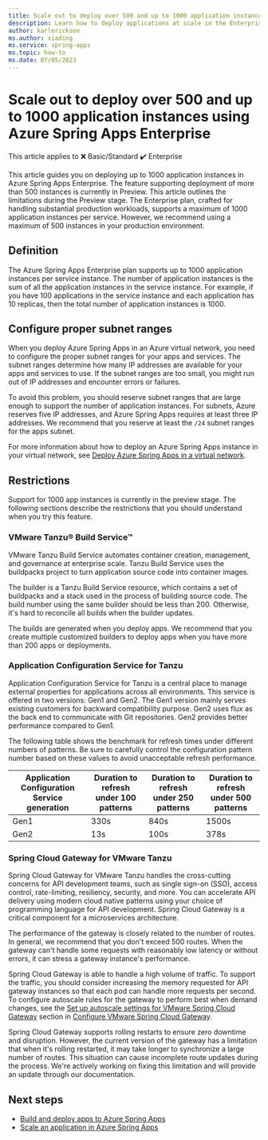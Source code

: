 ```yaml
---
title: Scale out to deploy over 500 and up to 1000 application instances using Azure Spring Apps Enterprise
description: Learn how to deploy applications at scale in the Enterprise plan for Azure Spring Apps and learn about the restrictions.
author: karlerickson
ms.author: xiading
ms.service: spring-apps
ms.topic: how-to
ms.date: 07/05/2023
---
```


# Scale out to deploy over 500 and up to 1000 application instances using Azure Spring Apps Enterprise

This article applies to ❌ Basic/Standard ✔️ Enterprise

This article guides you on deploying up to 1000 application instances in Azure Spring Apps Enterprise. The feature supporting deployment of more than 500 instances is currently in Preview. This article outlines the limitations during the Preview stage. The Enterprise plan, crafted for handling substantial production workloads, supports a maximum of 1000 application instances per service. However, we recommend using a maximum of 500 instances in your production environment.

## Definition

The Azure Spring Apps Enterprise plan supports up to 1000 application instances per service instance. The number of application instances is the sum of all the application instances in the service instance. For example, if you have 100 applications in the service instance and each application has 10 replicas, then the total number of application instances is 1000.

## Configure proper subnet ranges

When you deploy Azure Spring Apps in an Azure virtual network, you need to configure the proper subnet ranges for your apps and services. The subnet ranges determine how many IP addresses are available for your apps and services to use. If the subnet ranges are too small, you might run out of IP addresses and encounter errors or failures.

To avoid this problem, you should reserve subnet ranges that are large enough to support the number of application instances. For subnets, Azure reserves five IP addresses, and Azure Spring Apps requires at least three IP addresses. We recommend that you reserve at least the `/24` subnet ranges for the apps subnet.

For more information about how to deploy an Azure Spring Apps instance in your virtual network, see [Deploy Azure Spring Apps in a virtual network](how-to-deploy-in-azure-virtual-network.md).

## Restrictions

Support for 1000 app instances is currently in the preview stage. The following sections describe the restrictions that you should understand when you try this feature.

### VMware Tanzu® Build Service™

VMware Tanzu Build Service automates container creation, management, and governance at enterprise scale. Tanzu Build Service uses the buildpacks project to turn application source code into container images.

The builder is a Tanzu Build Service resource, which contains a set of buildpacks and a stack used in the process of building source code. The build number using the same builder should be less than 200. Otherwise, it's hard to reconcile all builds when the builder updates.

The builds are generated when you deploy apps. We recommend that you create multiple customized builders to deploy apps when you have more than 200 apps or deployments.

### Application Configuration Service for Tanzu

Application Configuration Service for Tanzu is a central place to manage external properties for applications across all environments. This service is offered in two versions: Gen1 and Gen2. The Gen1 version mainly serves existing customers for backward compatibility purpose. Gen2 uses flux as the back end to communicate with Git repositories. Gen2 provides better performance compared to Gen1.

The following table shows the benchmark for refresh times under different numbers of patterns. Be sure to carefully control the configuration pattern number based on these values to avoid unacceptable refresh performance.

| Application Configuration Service generation | Duration to refresh under 100 patterns | Duration to refresh under 250 patterns | Duration to refresh under 500 patterns |
|----------------------------------------------|----------------------------------------|----------------------------------------|----------------------------------------|
| Gen1                                         | 330s                                   | 840s                                   | 1500s                                  |
| Gen2                                         | 13s                                    | 100s                                   | 378s                                   |

### Spring Cloud Gateway for VMware Tanzu

Spring Cloud Gateway for VMware Tanzu handles the cross-cutting concerns for API development teams, such as single sign-on (SSO), access control, rate-limiting, resiliency, security, and more. You can accelerate API delivery using modern cloud native patterns using your choice of programming language for API development. Spring Cloud Gateway is a critical component for a microservices architecture.

The performance of the gateway is closely related to the number of routes. In general, we recommend that you don't exceed 500 routes. When the gateway can't handle some requests with reasonably low latency or without errors, it can stress a gateway instance's performance.

Spring Cloud Gateway is able to handle a high volume of traffic. To support the traffic, you should consider increasing the memory requested for API gateway instances so that each pod can handle more requests per second. To configure autoscale rules for the gateway to perform best when demand changes, see the [Set up autoscale settings for VMware Spring Cloud Gateway](how-to-configure-enterprise-spring-cloud-gateway.md#set-up-autoscale-settings) section in [Configure VMware Spring Cloud Gateway](how-to-configure-enterprise-spring-cloud-gateway.md).

Spring Cloud Gateway supports rolling restarts to ensure zero downtime and disruption. However, the current version of the gateway has a limitation that when it's rolling restarted, it may take longer to synchronize a large number of routes. This situation can cause incomplete route updates during the process. We're actively working on fixing this limitation and will provide an update through our documentation.

## Next steps

- [Build and deploy apps to Azure Spring Apps](quickstart-deploy-apps.md)
- [Scale an application in Azure Spring Apps](how-to-scale-manual.md)
